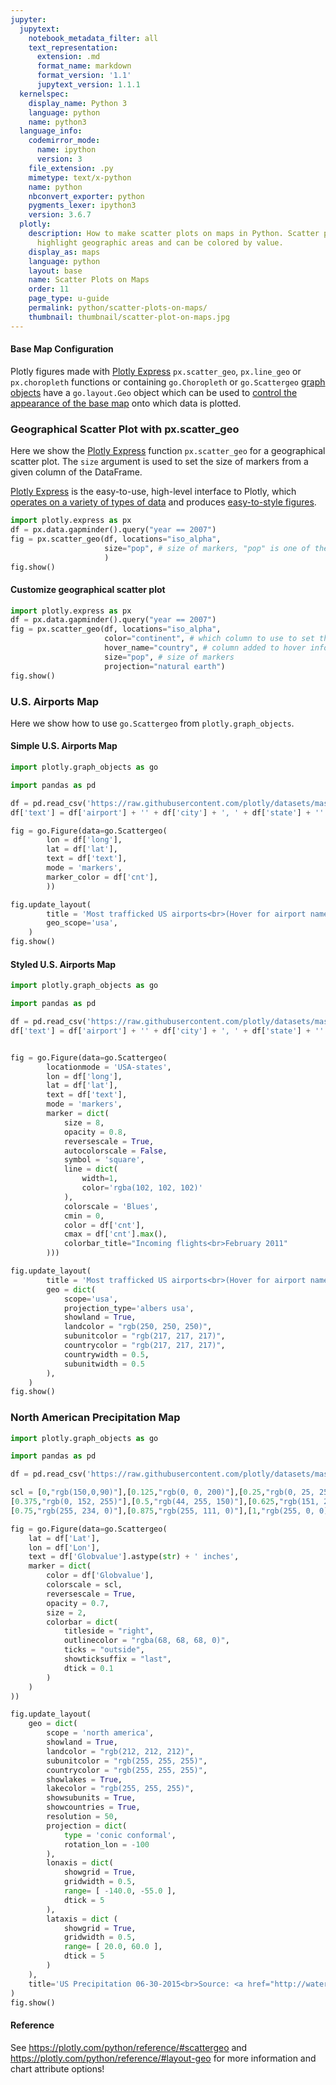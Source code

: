 ```yaml
---
jupyter:
  jupytext:
    notebook_metadata_filter: all
    text_representation:
      extension: .md
      format_name: markdown
      format_version: '1.1'
      jupytext_version: 1.1.1
  kernelspec:
    display_name: Python 3
    language: python
    name: python3
  language_info:
    codemirror_mode:
      name: ipython
      version: 3
    file_extension: .py
    mimetype: text/x-python
    name: python
    nbconvert_exporter: python
    pygments_lexer: ipython3
    version: 3.6.7
  plotly:
    description: How to make scatter plots on maps in Python. Scatter plots on maps
      highlight geographic areas and can be colored by value.
    display_as: maps
    language: python
    layout: base
    name: Scatter Plots on Maps
    order: 11
    page_type: u-guide
    permalink: python/scatter-plots-on-maps/
    thumbnail: thumbnail/scatter-plot-on-maps.jpg
---
```


#### Base Map Configuration

Plotly figures made with [Plotly Express](/python/plotly-express/) `px.scatter_geo`, `px.line_geo` or `px.choropleth` functions or containing `go.Choropleth` or `go.Scattergeo` [graph objects](/python/graph-objects/) have a `go.layout.Geo` object which can be used to [control the appearance of the base map](/python/map-configuration/) onto which data is plotted.

### Geographical Scatter Plot with px.scatter_geo

Here we show the [Plotly Express](/python/plotly-express/) function `px.scatter_geo` for a geographical scatter plot. The `size` argument is used to set the size of markers from a given column of the DataFrame.

[Plotly Express](/python/plotly-express/) is the easy-to-use, high-level interface to Plotly, which [operates on a variety of types of data](/python/px-arguments/) and produces [easy-to-style figures](/python/styling-plotly-express/).

```python
import plotly.express as px
df = px.data.gapminder().query("year == 2007")
fig = px.scatter_geo(df, locations="iso_alpha",
                     size="pop", # size of markers, "pop" is one of the columns of gapminder
                     )
fig.show()
```

#### Customize geographical scatter plot

```python
import plotly.express as px
df = px.data.gapminder().query("year == 2007")
fig = px.scatter_geo(df, locations="iso_alpha",
                     color="continent", # which column to use to set the color of markers
                     hover_name="country", # column added to hover information
                     size="pop", # size of markers
                     projection="natural earth")
fig.show()
```

### U.S. Airports Map

Here we show how to use `go.Scattergeo` from `plotly.graph_objects`.

#### Simple U.S. Airports Map

```python
import plotly.graph_objects as go

import pandas as pd

df = pd.read_csv('https://raw.githubusercontent.com/plotly/datasets/master/2011_february_us_airport_traffic.csv')
df['text'] = df['airport'] + '' + df['city'] + ', ' + df['state'] + '' + 'Arrivals: ' + df['cnt'].astype(str)

fig = go.Figure(data=go.Scattergeo(
        lon = df['long'],
        lat = df['lat'],
        text = df['text'],
        mode = 'markers',
        marker_color = df['cnt'],
        ))

fig.update_layout(
        title = 'Most trafficked US airports<br>(Hover for airport names)',
        geo_scope='usa',
    )
fig.show()
```

#### Styled U.S. Airports Map

```python
import plotly.graph_objects as go

import pandas as pd

df = pd.read_csv('https://raw.githubusercontent.com/plotly/datasets/master/2011_february_us_airport_traffic.csv')
df['text'] = df['airport'] + '' + df['city'] + ', ' + df['state'] + '' + 'Arrivals: ' + df['cnt'].astype(str)


fig = go.Figure(data=go.Scattergeo(
        locationmode = 'USA-states',
        lon = df['long'],
        lat = df['lat'],
        text = df['text'],
        mode = 'markers',
        marker = dict(
            size = 8,
            opacity = 0.8,
            reversescale = True,
            autocolorscale = False,
            symbol = 'square',
            line = dict(
                width=1,
                color='rgba(102, 102, 102)'
            ),
            colorscale = 'Blues',
            cmin = 0,
            color = df['cnt'],
            cmax = df['cnt'].max(),
            colorbar_title="Incoming flights<br>February 2011"
        )))

fig.update_layout(
        title = 'Most trafficked US airports<br>(Hover for airport names)',
        geo = dict(
            scope='usa',
            projection_type='albers usa',
            showland = True,
            landcolor = "rgb(250, 250, 250)",
            subunitcolor = "rgb(217, 217, 217)",
            countrycolor = "rgb(217, 217, 217)",
            countrywidth = 0.5,
            subunitwidth = 0.5
        ),
    )
fig.show()
```

### North American Precipitation Map

```python
import plotly.graph_objects as go

import pandas as pd

df = pd.read_csv('https://raw.githubusercontent.com/plotly/datasets/master/2015_06_30_precipitation.csv')

scl = [0,"rgb(150,0,90)"],[0.125,"rgb(0, 0, 200)"],[0.25,"rgb(0, 25, 255)"],\
[0.375,"rgb(0, 152, 255)"],[0.5,"rgb(44, 255, 150)"],[0.625,"rgb(151, 255, 0)"],\
[0.75,"rgb(255, 234, 0)"],[0.875,"rgb(255, 111, 0)"],[1,"rgb(255, 0, 0)"]

fig = go.Figure(data=go.Scattergeo(
    lat = df['Lat'],
    lon = df['Lon'],
    text = df['Globvalue'].astype(str) + ' inches',
    marker = dict(
        color = df['Globvalue'],
        colorscale = scl,
        reversescale = True,
        opacity = 0.7,
        size = 2,
        colorbar = dict(
            titleside = "right",
            outlinecolor = "rgba(68, 68, 68, 0)",
            ticks = "outside",
            showticksuffix = "last",
            dtick = 0.1
        )
    )
))

fig.update_layout(
    geo = dict(
        scope = 'north america',
        showland = True,
        landcolor = "rgb(212, 212, 212)",
        subunitcolor = "rgb(255, 255, 255)",
        countrycolor = "rgb(255, 255, 255)",
        showlakes = True,
        lakecolor = "rgb(255, 255, 255)",
        showsubunits = True,
        showcountries = True,
        resolution = 50,
        projection = dict(
            type = 'conic conformal',
            rotation_lon = -100
        ),
        lonaxis = dict(
            showgrid = True,
            gridwidth = 0.5,
            range= [ -140.0, -55.0 ],
            dtick = 5
        ),
        lataxis = dict (
            showgrid = True,
            gridwidth = 0.5,
            range= [ 20.0, 60.0 ],
            dtick = 5
        )
    ),
    title='US Precipitation 06-30-2015<br>Source: <a href="http://water.weather.gov/precip/">NOAA</a>',
)
fig.show()
```

#### Reference

See https://plotly.com/python/reference/#scattergeo and https://plotly.com/python/reference/#layout-geo for more information and chart attribute options!
